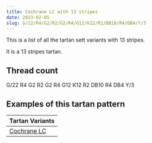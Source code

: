 ```yaml
---
title: Cochrane LC with 13 stripes
date: 2023-02-05
slug: G/22/R4/G2/R2/G2/R4/G12/K12/R2/DB10/R4/DB4/Y/3
---
```

This is a list of all the tartan sett variants with 13 stripes.

It is a 13 stripes tartan.


## Thread count
G/22 R4 G2 R2 G2 R4 G12 K12 R2 DB10 R4 DB4 Y/3

## Examples of this tartan pattern

| Tartan Variants |
|---------------|
| [Cochrane LC](/variants/g/22/r4/g2/r2/g2/r4/g12/k12/r2/db10/r4/db4/y/3-db000064-g004c00-k000000-rc80000-yffc800)||
